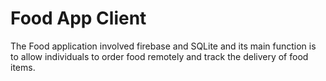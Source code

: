 # Food App Client


 The Food application involved firebase and SQLite and its main function is to 
 allow individuals to order food remotely and track the delivery of food items. 
